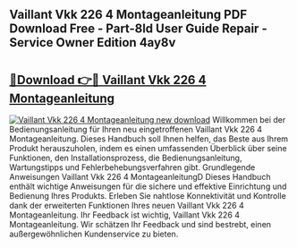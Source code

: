 ## Vaillant Vkk 226 4 Montageanleitung PDF Download Free - Part-8ld User Guide Repair - Service Owner Edition 4ay8v

# <h2><a href="http://df7oy8m.blite.top/?on=Vaillant+Vkk+226+4+Montageanleitung">🔗Download 👉🔴 Vaillant Vkk 226 4 Montageanleitung</a></h2>

[![Vaillant Vkk 226 4 Montageanleitung new download](https://i.imgur.com/lujVjoI.png)](http://df7oy8m.blite.top/?on=Vaillant+Vkk+226+4+Montageanleitung)
Willkommen bei der Bedienungsanleitung für Ihren neu eingetroffenen Vaillant Vkk 226 4 Montageanleitung. Dieses Handbuch soll Ihnen helfen, das Beste aus Ihrem Produkt herauszuholen, indem es einen umfassenden Überblick über seine Funktionen, den Installationsprozess, die Bedienungsanleitung, Wartungstipps und Fehlerbehebungsverfahren gibt. Grundlegende Anweisungen Vaillant Vkk 226 4 MontageanleitungD Dieses Handbuch enthält wichtige Anweisungen für die sichere und effektive Einrichtung und Bedienung Ihres Produkts. Erleben Sie nahtlose Konnektivität und Kontrolle dank der erweiterten Funktionen Ihres neuen Vaillant Vkk 226 4 Montageanleitung. Ihr Feedback ist wichtig, Vaillant Vkk 226 4 Montageanleitung. Wir schätzen Ihr Feedback und sind bestrebt, einen außergewöhnlichen Kundenservice zu bieten.
